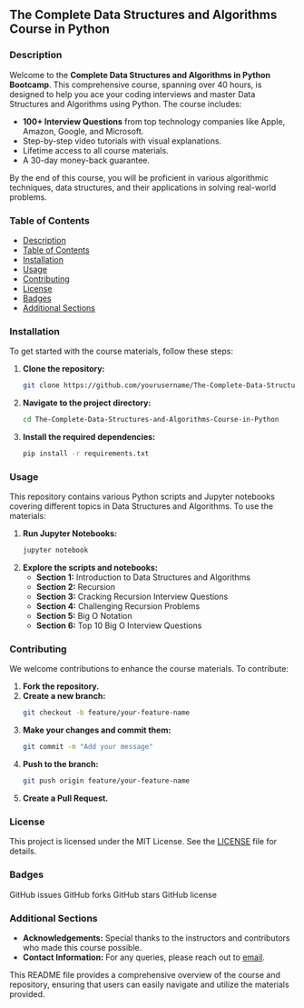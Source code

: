 ## The Complete Data Structures and Algorithms Course in Python

### Description
Welcome to the **Complete Data Structures and Algorithms in Python Bootcamp**. This comprehensive course, spanning over 40 hours, is designed to help you ace your coding interviews and master Data Structures and Algorithms using Python. The course includes:

- **100+ Interview Questions** from top technology companies like Apple, Amazon, Google, and Microsoft.
- Step-by-step video tutorials with visual explanations.
- Lifetime access to all course materials.
- A 30-day money-back guarantee.

By the end of this course, you will be proficient in various algorithmic techniques, data structures, and their applications in solving real-world problems.

### Table of Contents
- [Description](#description)
- [Table of Contents](#table-of-contents)
- [Installation](#installation)
- [Usage](#usage)
- [Contributing](#contributing)
- [License](#license)
- [Badges](#badges)
- [Additional Sections](#additional-sections)

### Installation
To get started with the course materials, follow these steps:

1. **Clone the repository:**
   ```bash
   git clone https://github.com/yourusername/The-Complete-Data-Structures-and-Algorithms-Course-in-Python.git
   ```
2. **Navigate to the project directory:**
   ```bash
   cd The-Complete-Data-Structures-and-Algorithms-Course-in-Python
   ```
3. **Install the required dependencies:**
   ```bash
   pip install -r requirements.txt
   ```

### Usage
This repository contains various Python scripts and Jupyter notebooks covering different topics in Data Structures and Algorithms. To use the materials:

1. **Run Jupyter Notebooks:**
   ```bash
   jupyter notebook
   ```
2. **Explore the scripts and notebooks:**
   - **Section 1:** Introduction to Data Structures and Algorithms
   - **Section 2:** Recursion
   - **Section 3:** Cracking Recursion Interview Questions
   - **Section 4:** Challenging Recursion Problems
   - **Section 5:** Big O Notation
   - **Section 6:** Top 10 Big O Interview Questions

### Contributing
We welcome contributions to enhance the course materials. To contribute:

1. **Fork the repository.**
2. **Create a new branch:**
   ```bash
   git checkout -b feature/your-feature-name
   ```
3. **Make your changes and commit them:**
   ```bash
   git commit -m "Add your message"
   ```
4. **Push to the branch:**
   ```bash
   git push origin feature/your-feature-name
   ```
5. **Create a Pull Request.**

### License
This project is licensed under the MIT License. See the [LICENSE](LICENSE) file for details.

### Badges
GitHub issues
GitHub forks
GitHub stars
GitHub license

### Additional Sections
- **Acknowledgements:** Special thanks to the instructors and contributors who made this course possible.
- **Contact Information:** For any queries, please reach out to [email](azaynul3@gmail.com).

This README file provides a comprehensive overview of the course and repository, ensuring that users can easily navigate and utilize the materials provided.
